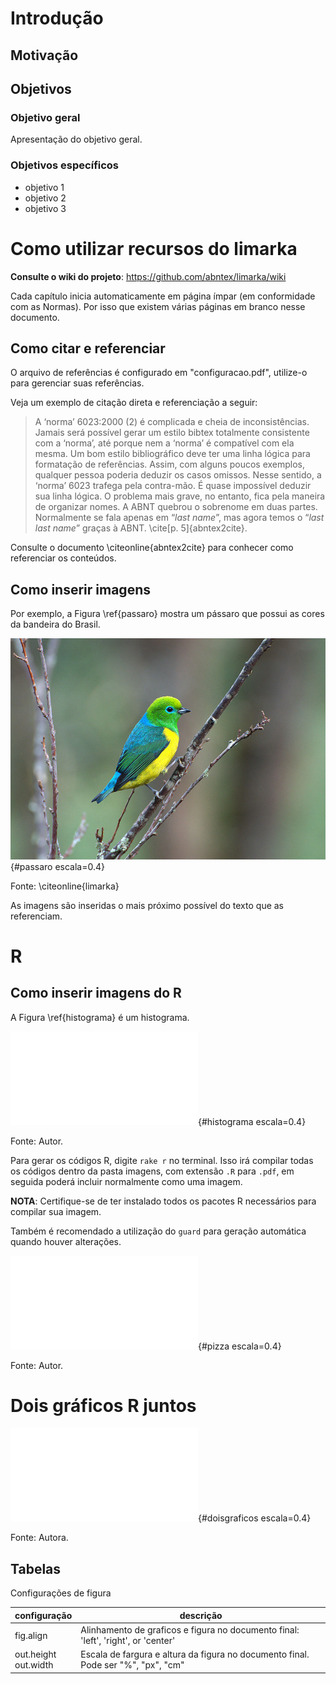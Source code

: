 # Introdução

## Motivação

## Objetivos

### Objetivo geral

Apresentação do objetivo geral.

### Objetivos específicos

- objetivo 1
- objetivo 2
- objetivo 3

<!--
Isto é um comentário, mesma sintaxe do HTML. Para conhecer a sintaxe
do limarka consulte: https://github.com/abntex/limarka/wiki/Sintaxe
-->

# Como utilizar recursos do limarka

**Consulte o wiki do projeto**: https://github.com/abntex/limarka/wiki

Cada capítulo inicia automaticamente em página ímpar (em conformidade com as Normas). Por isso que existem várias páginas em branco nesse documento.

## Como citar e referenciar

O arquivo de referências é configurado em "configuracao.pdf", utilize-o
para gerenciar suas referências.

Veja um exemplo de citação direta e referenciação a seguir:

> A ‘norma’ 6023:2000 (2) é complicada e cheia de inconsistências. Jamais será
possível gerar um estilo bibtex totalmente consistente com a ‘norma’, até porque
nem a ‘norma’ é compatível com ela mesma. Um bom estilo bibliográfico deve
ter uma linha lógica para formatação de referências. Assim, com alguns poucos
exemplos, qualquer pessoa poderia deduzir os casos omissos. Nesse sentido, a
‘norma’ 6023 trafega pela contra-mão. É quase impossível deduzir sua linha lógica.
O problema mais grave, no entanto, fica pela maneira de organizar nomes. A ABNT
quebrou o sobrenome em duas partes. Normalmente se fala apenas em “*last name*”,
mas agora temos o “*last last name*” graças à ABNT. \cite[p. 5]{abntex2cite}.

Consulte o documento \citeonline{abntex2cite} para conhecer como referenciar os
conteúdos.

## Como inserir imagens

Por exemplo, a Figura \ref{passaro} mostra um pássaro que possui as cores da bandeira do Brasil.

<!--
Para referenciar essa figura no texto utilize: Figura \ref{passaro} ou \autoref{passaro}
-->

![Pássaro com as cores da bandeira do Brasil](imagens/passaro.jpg){#passaro escala=0.4}

Fonte: \citeonline{limarka}

As imagens são inseridas o mais próximo possível do texto que as referenciam.

# R

## Como inserir imagens do R

A Figura \ref{histograma} é um histograma.

![Exemplo de histograma](imagens/R/historgrama.pdf){#histograma escala=0.4}

Fonte: Autor.

Para gerar os códigos R, digite `rake r` no terminal. Isso irá compilar todas os códigos dentro da pasta imagens, com extensão `.R` para `.pdf`, em seguida poderá incluir normalmente como uma imagem.

**NOTA**: Certifique-se de ter instalado todos os pacotes R necessários para compilar sua imagem.

Também é recomendado a utilização do `guard` para geração automática quando houver alterações.

![Exemplo de geração de gráfico R](imagens/R/pizza-grafico.pdf){#pizza escala=0.4}

Fonte: Autor.

# Dois gráficos R juntos

![Exemplo de geração dois gráficos R, lado a lado](imagens/R/dois-graficos.pdf){#doisgraficos escala=0.4}

Fonte: Autora.



## Tabelas

Configurações de figura

|configuração|descrição|
|---|---|
|fig.align|	Alinhamento de graficos e figura no documento final: 'left', 'right', or 'center'|
|out.height <br> out.width	|Escala de fargura e altura da figura no documento final. Pode ser "%", "px", "cm"|
